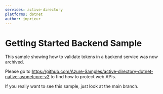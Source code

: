 ```yaml
---
services: active-directory
platforms: dotnet
author: jmprieur
---
```


# Getting Started Backend Sample 
This sample showing how to validate tokens in a backend service was now archived.

Please go to https://github.com/Azure-Samples/active-directory-dotnet-native-aspnetcore-v2 to find how to protect web APIs.

If you really want to see this sample, just look at the main branch.